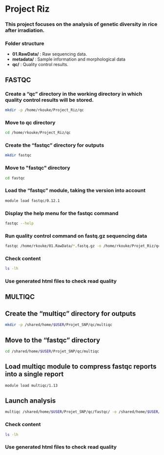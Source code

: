 
# Project Riz

### This project focuses on the analysis of genetic diversity in rice after irradiation.

### Folder structure

- **01.RawData/** : Raw sequencing data.
- **metadata/** : Sample information and morphological data 
- **qc/** : Quality control results.


##  FASTQC

### Create a “qc” directory in the working directory in which quality control results will be stored.

```bash
mkdir -p /home/rkouke/Project_Riz/qc
```
### Move to qc directory

```bash
cd /home/rkouke/Project_Riz/qc
```

### Create the “fastqc” directory for outputs

```bash
mkdir fastqc
```

### Move to "fastqc" directory

```bash
cd fastqc
```

### Load the “fastqc” module, taking the version into account

```bash
module load fastqc/0.12.1
```
### Display the help menu for the fastqc command

```bash
fastqc --help
```

### Run quality control command on fastq.gz sequencing data

```bash
fastqc /home/rkouke/01.RawData/*.fastq.gz -o /home/rkouke/Projet_Riz/qc/fastqc
```

### Check content
```bash
ls -lh
```

### Use generated html files to check read quality 

##  MULTIQC

## Create the “multiqc” directory for outputs 

```bash
mkdir -p /shared/home/$USER/Projet_SNP/qc/multiqc
```

## Move to the “fastqc” directory

```bash
cd /shared/home/$USER/Projet_SNP/qc/multiqc
```

## Load multiqc module to compress fastqc reports into a single report

```bash
module load multiqc/1.13
```

## Launch analysis

```bash
multiqc /shared/home/$USER/Projet_SNP/qc/fastqc/ -o /shared/home/$USER/Projet_SNP/qc/multiqc
```

### Check content
```bash
ls -lh
```

### Use generated html files to check read quality




















